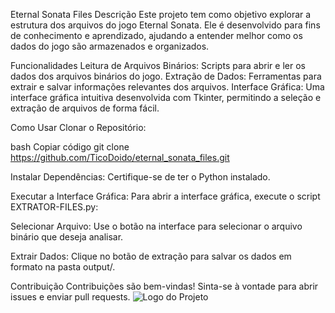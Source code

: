 Eternal Sonata Files
Descrição
Este projeto tem como objetivo explorar a estrutura dos arquivos do jogo Eternal Sonata.
Ele é desenvolvido para fins de conhecimento e aprendizado, ajudando a entender melhor como os dados do jogo são armazenados e organizados.

Funcionalidades
Leitura de Arquivos Binários: Scripts para abrir e ler os dados dos arquivos binários do jogo.
Extração de Dados: Ferramentas para extrair e salvar informações relevantes dos arquivos.
Interface Gráfica: Uma interface gráfica intuitiva desenvolvida com Tkinter,
permitindo a seleção e extração de arquivos de forma fácil.

Como Usar
Clonar o Repositório:

bash
Copiar código
git clone https://github.com/TicoDoido/eternal_sonata_files.git

Instalar Dependências:
Certifique-se de ter o Python instalado.

Executar a Interface Gráfica:
Para abrir a interface gráfica, execute o script EXTRATOR-FILES.py:

Selecionar Arquivo:
Use o botão na interface para selecionar o arquivo binário que deseja analisar.

Extrair Dados:
Clique no botão de extração para salvar os dados em formato na pasta output/.

Contribuição
Contribuições são bem-vindas! Sinta-se à vontade para abrir issues e enviar pull requests.
![Logo do Projeto]([https://m.media-amazon.com/images/I/819NlORxwlL.jpg])

